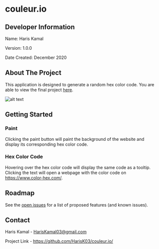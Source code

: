 # couleur.io #

## Developer Information ##

Name: Haris Kamal

Version: 1.0.0

Date Created: December 2020

## About The Project ##

This application is designed to generate a random hex color code. You are able to view the final project [here](https://hex-color-generator.hariskamal.repl.co/ "couleur.io").

![alt text](https://i.imgur.com/D7vDvkp.png)

## Getting Started ##

### Paint ###

Clicking the paint button will paint the background of the website and display its corresponding hex color code.

### Hex Color Code ###

Hovering over the hex color code will display the same code as a tooltip. Clicking the text will open a webpage with the color code on https://www.color-hex.com/.

## Roadmap ##

See the [open issues](https://github.com/HarisK03/couleur.io/issues "Issues") for a list of proposed features (and known issues).

## Contact ##

Haris Kamal - HarisKamal03@gmail.com

Project Link - https://github.com/HarisK03/couleur.io/
